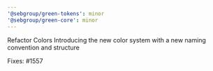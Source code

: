 ```yaml
---
'@sebgroup/green-tokens': minor
'@sebgroup/green-core': minor
---
```


Refactor Colors
Introducing the new color system with a new naming convention and structure

Fixes: #1557
